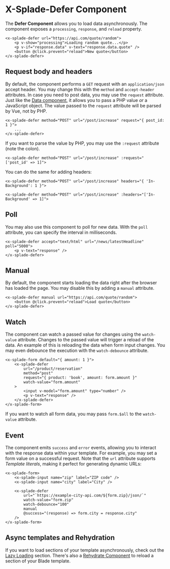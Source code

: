 # X-Splade-Defer Component

The **Defer Component** allows you to load data asynchronously. The component exposes a `processing`, `response`, and `reload` property.

```blade
<x-splade-defer url="https://api.com/quote/random">
    <p v-show="processing">Loading random quote...</p>
    <p v-if="response.data" v-text="response.data.quote" />
    <button @click.prevent="reload">New quote</button>
</x-splade-defer>
```

## Request body and headers

By default, the component performs a `GET` request with an `application/json` accept header. You may change this with the `method` and `accept-header` attributes. In case you need to post data, you may use the `request` attribute. Just like the [Data component](/x-data.md), it allows you to pass a PHP value *or* a JavaScript object. The value passed to the `request` attribute will be parsed by Vue, not by PHP.

```blade
<x-splade-defer method="POST" url="/post/increase" request="{ post_id: 1 }">
    ...
</x-splade-defer>
```

If you want to parse the value by PHP, you may use the `:request` attribute (note the colon).

```blade
<x-splade-defer method="POST" url="/post/increase" :request="['post_id' => 1]">
```

You can do the same for adding headers:

```blade
<x-splade-defer method="POST" url="/post/increase" headers="{ 'In-Background': 1 }">

<x-splade-defer method="POST" url="/post/increase" :headers="['In-Background' => 1]">
```

## Poll

You may also use this component to poll for new data. With the `poll` attribute, you can specify the interval in milliseconds.

```blade
<x-splade-defer accept="text/html" url="/news/latestHeadline" poll="5000">
    <p v-text="response" />
</x-splade-defer>
```

## Manual

By default, the component starts loading the data right after the browser has loaded the page. You may disable this by adding a `manual` attribute.

```blade
<x-splade-defer manual url="https://api.com/quote/random">
    <button @click.prevent="reload">Load quote</button>
</x-splade-defer>
```

## Watch

The component can watch a passed value for changes using the `watch-value` attribute. Changes to the passed value will trigger a reload of the data. An example of this is reloading the data when form input changes. You may even debounce the execution with the `watch-debounce` attribute.

```blade
<x-splade-form default="{ amount: 1 }">
    <x-splade-defer
        url="/product/reservation"
        method="post"
        request="{ product: 'book', amount: form.amount }"
        watch-value="form.amount"
    >
        <input v-model="form.amount" type="number" />
        <p v-text="response" />
    </x-splade-defer>
</x-splade-form>
```

If you want to watch all form data, you may pass `form.$all` to the `watch-value` attribute.

## Event

The component emits `success` and `error` events, allowing you to interact with the response data within your template. For example, you may set a form value on a successful request. Note that the `url` attribute supports *Template literals*, making it perfect for generating dynamic URLs:

```blade
<x-splade-form>
    <x-splade-input name="zip" label="ZIP code" />
    <x-splade-input name="city" label="City" />

    <x-splade-defer
        url="`https://example-city-api.com/${form.zip}/json/`"
        watch-value="form.zip"
        watch-debounce="100"
        manual
        @success="(response) => form.city = response.city"
    />
</x-splade-form>
```

## Async templates and Rehydration

If you want to load sections of your template asynchronously, check out the [Lazy Loading](/lazy-loading.md) section. There's also a [Rehydrate Component](/x-rehydrate.md) to reload a section of your Blade template.